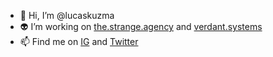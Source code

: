 - 👋 Hi, I’m @lucaskuzma
- 👽 I’m working on [the.strange.agency](http://the.strange.agency) and [verdant.systems](http://verdant.systems)
- 📫 Find me on [IG](https://www.instagram.com/the.lucas.kuzma/) and [Twitter](https://twitter.com/kuzmalucas)

<!---
lucaskuzma/lucaskuzma is a ✨ special ✨ repository because its `README.md` (this file) appears on your GitHub profile.
You can click the Preview link to take a look at your changes.
--->
